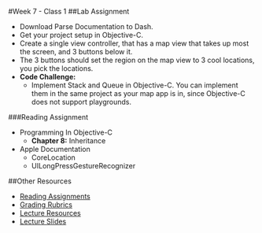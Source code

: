 #Week 7 - Class 1
##Lab Assignment
* Download Parse Documentation to Dash.
* Get your project setup in Objective-C.
* Create a single view controller, that has a map view that takes up most the screen, and 3 buttons below it.
* The 3 buttons should set the region on the map view to 3 cool locations, you pick the locations.
* **Code Challenge:**
	* Implement Stack and Queue in Objective-C. You can implement them in the same project as your map app is in, since Objective-C does not support playgrounds.

###Reading Assignment
* Programming In Objective-C
  * **Chapter 8:** Inheritance
* Apple Documentation
  * CoreLocation
  * UILongPressGestureRecognizer
	
##Other Resources
* [Reading Assignments](../../Resources/ra-grading-standard/)
* [Grading Rubrics](../../Resources/)
* [Lecture Resources](lecture/)
* [Lecture Slides](https://www.icloud.com/keynote/000e-ROI5X3oeYQ3f_MUzdzgA#Week7_Day1)
